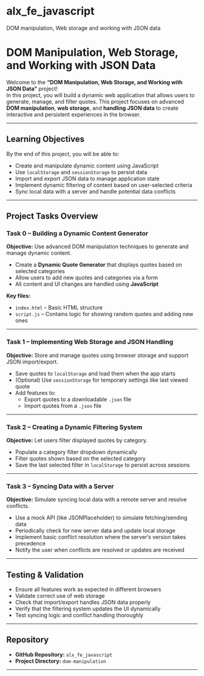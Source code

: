 # alx_fe_javascript
DOM manipulation, Web storage and working with JSON data

#  DOM Manipulation, Web Storage, and Working with JSON Data

Welcome to the **“DOM Manipulation, Web Storage, and Working with JSON Data”** project!  
In this project, you will build a dynamic web application that allows users to generate, manage, and filter quotes. This project focuses on advanced **DOM manipulation**, **web storage**, and **handling JSON data** to create interactive and persistent experiences in the browser.

---

##  Learning Objectives

By the end of this project, you will be able to:

-  Create and manipulate dynamic content using JavaScript
-  Use `localStorage` and `sessionStorage` to persist data
-  Import and export JSON data to manage application state
-  Implement dynamic filtering of content based on user-selected criteria
-  Sync local data with a server and handle potential data conflicts

---

##  Project Tasks Overview

###  Task 0 – Building a Dynamic Content Generator

**Objective:** Use advanced DOM manipulation techniques to generate and manage dynamic content.

- Create a **Dynamic Quote Generator** that displays quotes based on selected categories
- Allow users to add new quotes and categories via a form
- All content and UI changes are handled using **JavaScript**

**Key files:**
- `index.html` – Basic HTML structure
- `script.js` – Contains logic for showing random quotes and adding new ones

---

###  Task 1 – Implementing Web Storage and JSON Handling

**Objective:** Store and manage quotes using browser storage and support JSON import/export.

- Save quotes to `localStorage` and load them when the app starts
- (Optional) Use `sessionStorage` for temporary settings like last viewed quote
- Add features to:
  - Export quotes to a downloadable `.json` file
  - Import quotes from a `.json` file

---

###  Task 2 – Creating a Dynamic Filtering System

**Objective:** Let users filter displayed quotes by category.

- Populate a category filter dropdown dynamically
- Filter quotes shown based on the selected category
- Save the last selected filter in `localStorage` to persist across sessions

---

###  Task 3 – Syncing Data with a Server

**Objective:** Simulate syncing local data with a remote server and resolve conflicts.

- Use a mock API (like JSONPlaceholder) to simulate fetching/sending data
- Periodically check for new server data and update local storage
- Implement basic conflict resolution where the server’s version takes precedence
- Notify the user when conflicts are resolved or updates are received

---

##  Testing & Validation

- Ensure all features work as expected in different browsers
- Validate correct use of web storage
- Check that import/export handles JSON data properly
- Verify that the filtering system updates the UI dynamically
- Test syncing logic and conflict handling thoroughly

---

##  Repository

- **GitHub Repository:** `alx_fe_javascript`
- **Project Directory:** `dom-manipulation`

---

